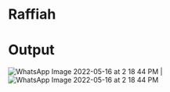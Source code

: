 # Raffiah
# Output
![WhatsApp Image 2022-05-16 at 2 18 44 PM](https://user-images.githubusercontent.com/97391128/168562013-a32bbfe6-10e9-45c9-9fd0-2419c2ae702b.jpeg)
|![WhatsApp Image 2022-05-16 at 2 18 44 PM](https://user-images.githubusercontent.com/97391128/168562013-a32bbfe6-10e9-45c9-9fd0-2419c2ae702b.jpeg)
